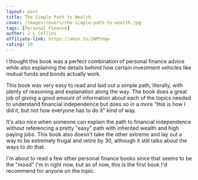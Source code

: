 ```yaml
---
layout: post
title: The Simple Path to Wealth
cover: /images/covers/the-simple-path-to-wealth.jpg
tags: [Personal Finance]
author: J L Collins
affiliate-link: https://amzn.to/2WPSVqw
rating: 10
---
```


I thought this book was a perfect combination of personal finance advice while also explaining the details behind how certain investment vehicles like mutual funds and bonds actually work.

This book was very easy to read and laid out a simple path, literally, with plenty of reasoning and explanation along the way. The book does a great job of giving a good amount of information about each of the topics needed to understand financial independence but does so in a more "this is how I did it, but not how everyone has to do it" kind of way.

It's also nice when someone can explain the path to financial independence without referencing a pretty "easy" path with inherited wealth and high paying jobs. This book also doesn't take the other extreme and lay out a way to be extremely frugal and retire by 30, although it still talks about the ways to do that.

I'm about to read a few other personal finance books since that seems to be the "mood" I'm in right now, but as of now, this is the first book I'd recommend for anyone on the topic.